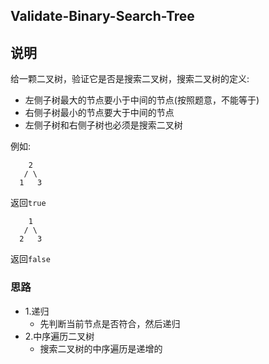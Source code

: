 ## Validate-Binary-Search-Tree

## 说明
给一颗二叉树，验证它是否是搜索二叉树，搜索二叉树的定义:

* 左侧子树最大的节点要小于中间的节点(按照题意，不能等于)
* 右侧子树最小的节点要大于中间的节点
* 左侧子树和右侧子树也必须是搜索二叉树

例如:

```
 	2
   / \
  1   3
```
返回`true`

```
	1
   / \
  2   3
```
返回`false`

### 思路

* 1.递归
	* 先判断当前节点是否符合，然后递归
* 2.中序遍历二叉树
	* 搜索二叉树的中序遍历是递增的